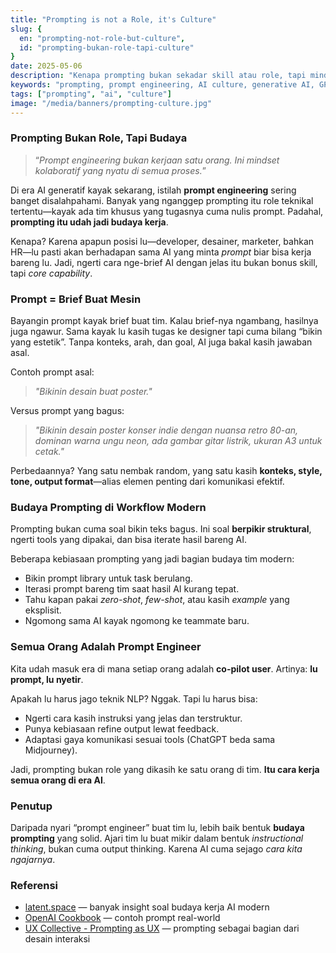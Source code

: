 ```yaml
---
title: "Prompting is not a Role, it's Culture"
slug: {
  en: "prompting-not-role-but-culture",
  id: "prompting-bukan-role-tapi-culture"
}
date: 2025-05-06
description: "Kenapa prompting bukan sekadar skill atau role, tapi mindset yang nempel di semua proses kerja modern"
keywords: "prompting, prompt engineering, AI culture, generative AI, GPT"
tags: ["prompting", "ai", "culture"]
image: "/media/banners/prompting-culture.jpg"
---
```


### Prompting Bukan Role, Tapi Budaya

> “*Prompt engineering bukan kerjaan satu orang. Ini mindset kolaboratif yang nyatu di semua proses.*”

Di era AI generatif kayak sekarang, istilah **prompt engineering** sering banget disalahpahami. Banyak yang nganggep prompting itu role teknikal tertentu—kayak ada tim khusus yang tugasnya cuma nulis prompt. Padahal, **prompting itu udah jadi budaya kerja**.

Kenapa? Karena apapun posisi lu—developer, desainer, marketer, bahkan HR—lu pasti akan berhadapan sama AI yang minta *prompt* biar bisa kerja bareng lu. Jadi, ngerti cara nge-brief AI dengan jelas itu bukan bonus skill, tapi *core capability*.

### Prompt = Brief Buat Mesin

Bayangin prompt kayak brief buat tim. Kalau brief-nya ngambang, hasilnya juga ngawur. Sama kayak lu kasih tugas ke designer tapi cuma bilang “bikin yang estetik”. Tanpa konteks, arah, dan goal, AI juga bakal kasih jawaban asal.

Contoh prompt asal:
> *"Bikinin desain buat poster."*

Versus prompt yang bagus:
> *"Bikinin desain poster konser indie dengan nuansa retro 80-an, dominan warna ungu neon, ada gambar gitar listrik, ukuran A3 untuk cetak."*

Perbedaannya? Yang satu nembak random, yang satu kasih **konteks, style, tone, output format**—alias elemen penting dari komunikasi efektif.

### Budaya Prompting di Workflow Modern

Prompting bukan cuma soal bikin teks bagus. Ini soal **berpikir struktural**, ngerti tools yang dipakai, dan bisa iterate hasil bareng AI.

Beberapa kebiasaan prompting yang jadi bagian budaya tim modern:
- Bikin prompt library untuk task berulang.
- Iterasi prompt bareng tim saat hasil AI kurang tepat.
- Tahu kapan pakai *zero-shot*, *few-shot*, atau kasih *example* yang eksplisit.
- Ngomong sama AI kayak ngomong ke teammate baru.

### Semua Orang Adalah Prompt Engineer

Kita udah masuk era di mana setiap orang adalah **co-pilot user**. Artinya: **lu prompt, lu nyetir**.

Apakah lu harus jago teknik NLP? Nggak. Tapi lu harus bisa:
- Ngerti cara kasih instruksi yang jelas dan terstruktur.
- Punya kebiasaan refine output lewat feedback.
- Adaptasi gaya komunikasi sesuai tools (ChatGPT beda sama Midjourney).

Jadi, prompting bukan role yang dikasih ke satu orang di tim. **Itu cara kerja semua orang di era AI**.

### Penutup

Daripada nyari “prompt engineer” buat tim lu, lebih baik bentuk **budaya prompting** yang solid. Ajari tim lu buat mikir dalam bentuk *instructional thinking*, bukan cuma output thinking. Karena AI cuma sejago *cara kita ngajarnya*.

### Referensi
- [latent.space](https://www.latent.space) — banyak insight soal budaya kerja AI modern
- [OpenAI Cookbook](https://github.com/openai/openai-cookbook) — contoh prompt real-world
- [UX Collective - Prompting as UX](https://uxdesign.cc) — prompting sebagai bagian dari desain interaksi
